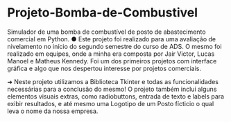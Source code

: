 # Projeto-Bomba-de-Combustivel
Simulador de uma bomba de combustível de posto de abastecimento comercial em Python.
● Este projeto foi realizado para uma avaliação de nivelamento no início do segundo semestre do curso de ADS. O mesmo foi realizado em equipes, onde a minha era composta por Jair Victor, Lucas Manoel e Matheus Kennedy. Foi um dos primeiros projetos com interface gráfica e algo que nos despertou interesse por projetos comerciais.

➜ Neste projeto utilizamos a Biblioteca Tkinter e todas as funcionalidades necessárias para a conclusão do mesmo! O projeto também inclui alguns elementos visuais extras, como radiobuttons, entrada de texto e labels para exibir resultados, e até mesmo uma Logotipo de um Posto fícticio o qual leva o nome da nossa empresa.
